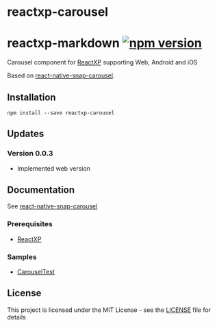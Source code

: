 # reactxp-carousel

# reactxp-markdown [![npm version](https://img.shields.io/npm/v/reactxp-markdown.svg?style=flat)](https://www.npmjs.com/package/reactxp-carousel)
Carousel component for [ReactXP](https://microsoft.github.io/reactxp/) supporting Web, Android and iOS

Based on [react-native-snap-carousel](https://github.com/archriss/react-native-snap-carousel).

## Installation
```
npm install --save reactxp-carousel
```

## Updates

### Version 0.0.3
* Implemented web version

## Documentation

See [react-native-snap-carousel](https://github.com/archriss/react-native-snap-carousel)

### Prerequisites
* [ReactXP](https://github.com/microsoft/reactxp/)

### Samples
* [CarouselTest](https://github.com/Luxbyte/reactxp-carousel/tree/master/samples/CarouselTest)

## License
This project is licensed under the MIT License - see the [LICENSE](LICENSE) file for details
